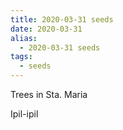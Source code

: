 ```yaml
---
title: 2020-03-31 seeds
date: 2020-03-31
alias:
  - 2020-03-31 seeds
tags:
  - seeds
---
```

Trees in Sta. Maria

Ipil-ipil
